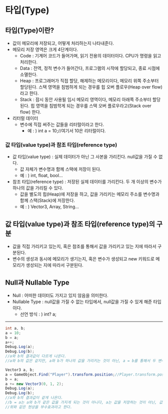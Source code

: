 # 타입(Type)

## 타입(Type)이란?

- 값이 메모리에 저장되고, 어떻게 처리하는지 나타내준다.
- 메모리 저장 영역은 크게 4단계이다.
    - Code  : 기계어 코드가 들어가며, 읽기 전용의 데이터이다. CPU가 명령을 읽고 처리한다.
    - Data : 전역, 정적 변수가 들어간다, 프로그램의 시작에 할당되고, 종료 시점에 소멸한다.
    - Heap : 프로그래머가 직접 할당, 해제하는 메모리이다, 메모리 위쪽 주소부터 할당된다.
     스택 영역을 침범하게 되는 경우를 힙 오버 플로우(Heap over flow)라고 한다.
    - Stack : 잠시 동안 사용될 임시 메모리 영역이다, 메모리 아래쪽 주소부터 할당된다.
     힙 영역을 침범학게 되는 경우를 스택 오버 플로우라고(Stack over flow) 한다.
- 리터럴 데이터
    - 변수에 직접 써주는 값들을 리터럴이라고 한다.
        - 예 : ) int a = 10;//여기서 10은 리터럴이다.

### 값 타입(value type)과 참조 타입(reference type)

- 값 타입(value type) : 실제 데이터가 아닌 그 사본을 가리킨다. null값을 가질 수 없다.
    - 값 자체가 변수명과 함께 스택에 저장이 된다.
    - 예 : ) int, float, bool…
- 참조 타입(reference type) : 저장된 실제 데이터를 가리킨다. 두 개 이상의 변수가 하나의 값을 가리킬 수 있다.
    - 값을 별도의 힙(Heap)에 저장을 하고, 값을 가리키는 메모리 주소를 변수명과 함께 스택(Stack)에 저장한다.
    - 예 : ) Vector3, Array, String…

## 값 타입(value type)과 참조 타입(reference type)의 구분

- 값을 직접 가리키고 있는지, 혹은 참조를 통해서 값을 가리키고 있는 지에 따라서 구분된다.
- 변수의 생성과 동시에 메모리가 생기는지, 혹은 변수가 생성되고 new 키워드로 메모리가 생성되는 지에 따라서 구분된다.

## Null과 Nullable Type

- Null : 어떠한 데이터도 가지고 있지 않음을 의미한다.
- Nullable Type : null값을 가질 수 없는 타입에서, null값을 가질 수 있게 해준 타입이다.
    - 선언 방식 : ) int? a;

---

```csharp
int a, b;
a = 10;
b = a;
a++;
Debug.Log(a);
Debug.Log(b);
//a와 b의 결과값이 다르게 나온다.
//a와 b의 값은 같지만, a와 b가 하나의 값을 가리키는 것이 아닌, a = b를 통해서 두 변수 각각 10이라는 값을 가지고 있는 것이다.
```

```csharp
Vector3 a, b;
a = GameObject.Find("Player").transform.position;//Player.transform.position = new Vector3(0, 0, 0);
b = a;
a += new Vector3(0, 1, 2);
Debug.Log(a);
Debug.Log(b);
//a와 b의 결과값이 같게 나온다.
//b = a는 a와 b가 같은 값을 가지게 되는 것이 아니다, a는 값을 저장하는 것이 아닌, 값의 주소로, b = a를 해주는 과정에서 서로 같은 값의 주소를 가리키게 된 것이다. 그렇기에 한쪽의 값이 바뀌면, 같은 주소를 가리키던 변수 모두에 영향이 있다.
//위와 같은 현상을 부수효과라고 한다.
```